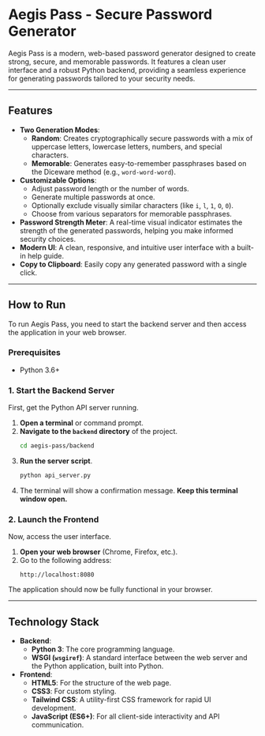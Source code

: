 # Aegis Pass - Secure Password Generator

Aegis Pass is a modern, web-based password generator designed to create strong, secure, and memorable passwords. It features a clean user interface and a robust Python backend, providing a seamless experience for generating passwords tailored to your security needs.

---

## Features

* **Two Generation Modes**:
    * **Random**: Creates cryptographically secure passwords with a mix of uppercase letters, lowercase letters, numbers, and special characters.
    * **Memorable**: Generates easy-to-remember passphrases based on the Diceware method (e.g., `word-word-word`).
* **Customizable Options**:
    * Adjust password length or the number of words.
    * Generate multiple passwords at once.
    * Optionally exclude visually similar characters (like `i`, `l`, `1`, `O`, `0`).
    * Choose from various separators for memorable passphrases.
* **Password Strength Meter**: A real-time visual indicator estimates the strength of the generated passwords, helping you make informed security choices.
* **Modern UI**: A clean, responsive, and intuitive user interface with a built-in help guide.
* **Copy to Clipboard**: Easily copy any generated password with a single click.

---

## How to Run

To run Aegis Pass, you need to start the backend server and then access the application in your web browser.

### Prerequisites

* Python 3.6+

### 1. Start the Backend Server

First, get the Python API server running.

1.  **Open a terminal** or command prompt.
2.  **Navigate to the `backend` directory** of the project.
    ```bash
    cd aegis-pass/backend
    ```
3.  **Run the server script**.
    ```bash
    python api_server.py
    ```
4.  The terminal will show a confirmation message. **Keep this terminal window open.**

### 2. Launch the Frontend

Now, access the user interface.

1.  **Open your web browser** (Chrome, Firefox, etc.).
2.  Go to the following address:
    ```
    http://localhost:8080
    ```

The application should now be fully functional in your browser.

---

## Technology Stack

* **Backend**:
    * **Python 3**: The core programming language.
    * **WSGI (`wsgiref`)**: A standard interface between the web server and the Python application, built into Python.
* **Frontend**:
    * **HTML5**: For the structure of the web page.
    * **CSS3**: For custom styling.
    * **Tailwind CSS**: A utility-first CSS framework for rapid UI development.
    * **JavaScript (ES6+)**: For all client-side interactivity and API communication.
